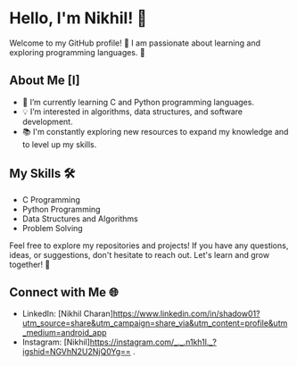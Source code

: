 # Hello, I'm Nikhil! 👋

Welcome to my GitHub profile! 🎉 I am passionate about learning and exploring programming languages. 🚀

## About Me [I]

- 🌱 I’m currently learning C and Python programming languages.
- 💡 I’m interested in algorithms, data structures, and software development.
- 📚 I'm constantly exploring new resources to expand my knowledge and to level up my skills.

## My Skills 🛠️

- C Programming
- Python Programming
- Data Structures and Algorithms
- Problem Solving

Feel free to explore my repositories and projects! If you have any questions, ideas, or suggestions, don't hesitate to reach out. Let's learn and grow together! 🌟

## Connect with Me 🌐

- LinkedIn: [Nikhil Charan]https://www.linkedin.com/in/shadow01?utm_source=share&utm_campaign=share_via&utm_content=profile&utm_medium=android_app
- Instagram: [Nikhil]https://instagram.com/_._.n1kh1l._?igshid=NGVhN2U2NjQ0Yg==
.

